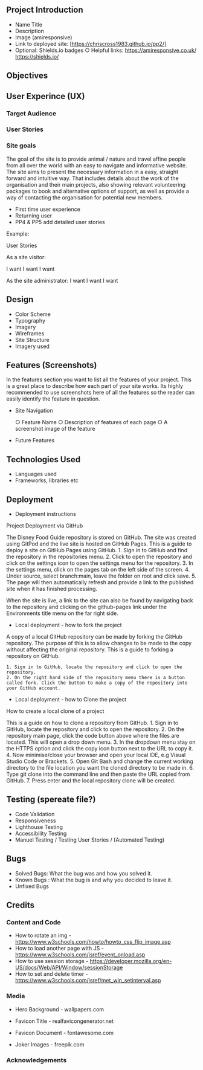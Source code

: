 ## Project Introduction

  - Name Title 
  - Description
  - Image (amiresponsive)
  - Link to deployed site: [https://chriscross1983.github.io/pp2/]
  - Optional: Shields.io badges
    ○ Helpful links: 
    https://amiresponsive.co.uk/
    https://shields.io/

## Objectives

## User Experince (UX) 
  ### Target Audience 
  ### User Stories
 ### Site goals
The goal of the site is to provide animal / nature and travel affine people from all over the world with an easy to navigate and informative website. The site aims to present the necessary information in a easy, straight forward and intuitive way. That includes details about the work of the organisation and their main projects, also showing relevant volunteering packages to book and alternative options of support, as well as provide a way of contacting the organisation for potential new members.

 - First time user experience
 - Returning user
 - PP4 & PP5 add detailed user stories

Example:

  User Stories

  As a site visitor:

  I want
  I want
  I want

  As the site administrator:
  I want
  I want
  I want

## Design

  - Color Scheme
  - Typography
  - Imagery
  - Wireframes
  - Site Structure
  - Imagery used

## Features (Screenshots)
  
  In the features section you want to list all the features of your project. This is a great place to describe how each part of your site works. Its highly recommended to use screenshots here of all the features so the reader can easily identify the feature in question.
  
  - Site Navigation

    ○ Feature Name
    ○ Description of features of each page
    ○ A screenshot image of the feature

 - Future Features

## Technologies Used
  - Languages used
  - Frameworks, libraries etc

## Deployment
  - Deployment instructions
  
  Project Deployment via GitHub
  
  The Disney Food Guide repository is stored on GitHub. The site was created using GitPod and the live site is hosted on GitHub Pages. This is a guide to deploy a site on GitHub Pages using GitHub.
    1. Sign in to GitHub and find the repository in the repositories menu.
    2. Click to open the repository and click on the settings icon to open the settings menu for the repository.
    3. In the settings menu, click on the pages tab on the left side of the screen.
    4. Under source, select branch:main, leave the folder on root and click save.
    5. The page will then automatically refresh and provide a link to the published site when it has finished processing.
    
  
  When the site is live, a link to the site can also be found by navigating back to the repository and clicking on the github-pages link under the Environments title menu on the far right side.
  
  
  - Local deployment - how to fork the project
  
  A copy of a local GitHub repository can be made by forking the GitHub repository. The purpose of this is to allow changes to be made to the copy without affecting the original repository. This is a guide to forking a repository on GitHub.

    1. Sign in to GitHub, locate the repository and click to open the repository.
    2. On the right hand side of the repository menu there is a button called fork. Click the button to make a copy of the repository into your GitHub account.
    
  - Local deployment - how to Clone the project
  
  How to create a local clone of a project
  
  This is a guide on how to clone a repository from GitHub.
    1. Sign in to GitHub, locate the repository and click to open the repository.
    2. On the repository main page, click the code button above where the files are located. This will open a drop down menu.
    3. In the dropdown menu stay on the HTTPS option and click the copy icon button next to the URL to copy it.
    4. Now minimise/close your browser and open your local IDE, e.g Visual Studio Code or Brackets.
    5. Open Git Bash and change the current working directory to the file location you want the cloned directory to be made in.
    6. Type git clone into the command line and then paste the URL copied from GitHub.
    7. Press enter and the local repository clone will be created.

## Testing (spereate file?)

  - Code Validation
  - Responsiveness
  - Lighthouse Testing
  - Accessibility Testing
  - Manuel Testing / Testing User Stories / (Automated Testing)
  
## Bugs

  - Solved Bugs: What the bug was and how you solved it.
  - Known Bugs : What the bug is and why you decided to leave it.
  - Unfixed Bugs

## Credits
  ### Content and Code

   - How to rotate an img - https://www.w3schools.com/howto/howto_css_flip_image.asp
   - How to load another page with JS - https://www.w3schools.com/jsref/event_onload.asp
   - How to use session storage - https://developer.mozilla.org/en-US/docs/Web/API/Window/sessionStorage
   - How to set and delete timer - https://www.w3schools.com/jsref/met_win_setinterval.asp

  ### Media
   - Hero Background - wallpapers.com
   - Favicon Title - realfavicongenerator.net
   - Favicon Document - fontawesome.com

  - Joker Images - freepik.com

  ### Acknowledgements

